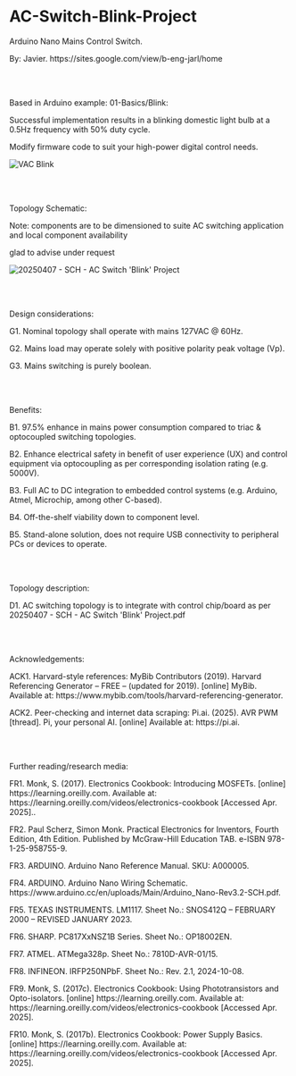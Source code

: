 # AC-Switch-Blink-Project
<p>Arduino Nano Mains Control Switch.</p>
<p>By: Javier. https://sites.google.com/view/b-eng-jarl/home</p>
<br></br>
<p>Based in Arduino example: 01-Basics/Blink:</p>
<p>Successful implementation results in a blinking domestic light bulb at a 0.5Hz frequency with 50% duty cycle.</p>
<p>Modify firmware code to suit your high-power digital control needs.</p>

![VAC Blink](https://github.com/user-attachments/assets/62ec0bd7-f069-49bb-83c4-eea43b194cd1)


<br></br>
<p>Topology Schematic:</p>
<p>Note: components are to be dimensioned to suite AC switching application and local component availability</p>
<p>glad to advise under request</p>

![20250407 - SCH - AC Switch 'Blink' Project](https://github.com/user-attachments/assets/28d0a585-1d72-4d4e-9d7c-bf1834e645e3)


<br></br>
<p>Design considerations:</p>
<p>G1. Nominal topology shall operate with mains 127VAC @ 60Hz.</p>
<p>G2. Mains load may operate solely with positive polarity peak voltage (Vp).</p>
<p>G3. Mains switching is purely boolean.</p>
<br></br>
<p>Benefits:</p>
<p>B1. 97.5% enhance in mains power consumption compared to triac &amp; optocoupled switching topologies.</p>  
<p>B2. Enhance electrical safety in benefit of user experience (UX) and control equipment via optocoupling as per corresponding isolation rating (e.g. 5000V).</p>
<p>B3. Full AC to DC integration to embedded control systems (e.g. Arduino, Atmel, Microchip, among other C-based).</p>
<p>B4. Off-the-shelf viability down to component level.</p>
<p>B5. Stand-alone solution, does not require USB connectivity to peripheral PCs or devices to operate.</p>
<br></br>
<p>Topology description:</p>
<p>D1. AC switching topology is to integrate with control chip/board as per 20250407 - SCH - AC Switch 'Blink' Project.pdf</p>
<br></br>
<p>Acknowledgements:
  <p>ACK1. Harvard-style references: MyBib Contributors (2019). Harvard Referencing Generator – FREE – (updated for 2019). [online] MyBib. Available at: https://www.mybib.com/tools/harvard-referencing-generator.</p>
  <p>ACK2. Peer-checking and internet data scraping: Pi.ai. (2025). AVR PWM [thread]. Pi, your personal AI. [online] Available at: https://pi.ai.</p>
<br></br>
<p>Further reading/research media:</p>
<p>FR1.  Monk, S. (2017). Electronics Cookbook: Introducing MOSFETs. [online] https://learning.oreilly.com. Available at: https://learning.oreilly.com/videos/electronics-cookbook [Accessed Apr. 2025]..</p>
<p>FR2.  Paul Scherz, Simon Monk. Practical Electronics for Inventors, Fourth Edition, 4th Edition. Published by McGraw-Hill Education TAB. e-ISBN 978-1-25-958755-9.</p>
<p>FR3.  ARDUINO. Arduino Nano Reference Manual. SKU: A000005.</p>
<p>FR4.  ARDUINO. Arduino Nano Wiring Schematic. https://www.arduino.cc/en/uploads/Main/Arduino_Nano-Rev3.2-SCH.pdf.</p>
<p>FR5.  TEXAS INSTRUMENTS. LM1117. Sheet No.: SNOS412Q &ndash; FEBRUARY 2000 &ndash; REVISED JANUARY 2023.</p>
<p>FR6.  SHARP. PC817XxNSZ1B Series. Sheet No.: OP18002EN.</p>
<p>FR7.  ATMEL. ATMega328p. Sheet No.: 7810D-AVR-01/15.</p>
<p>FR8.  INFINEON. IRFP250NPbF. Sheet No.: Rev. 2.1, 2024-10-08.</p>
<p>FR9.  Monk, S. (2017c). Electronics Cookbook: Using Phototransistors and Opto-isolators. [online] https://learning.oreilly.com. Available at: https://learning.oreilly.com/videos/electronics-cookbook [Accessed Apr. 2025].</p>
<p>FR10.  Monk, S. (2017b). Electronics Cookbook: Power Supply Basics. [online] https://learning.oreilly.com. Available at: https://learning.oreilly.com/videos/electronics-cookbook [Accessed Apr. 2025].</p>
